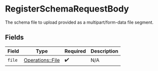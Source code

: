 # RegisterSchemaRequestBody

The schema file to upload provided as a multipart/form-data file segment.


## Fields

| Field                                               | Type                                                | Required                                            | Description                                         |
| --------------------------------------------------- | --------------------------------------------------- | --------------------------------------------------- | --------------------------------------------------- |
| `file`                                              | [Operations::File](../../models/operations/file.md) | :heavy_check_mark:                                  | N/A                                                 |